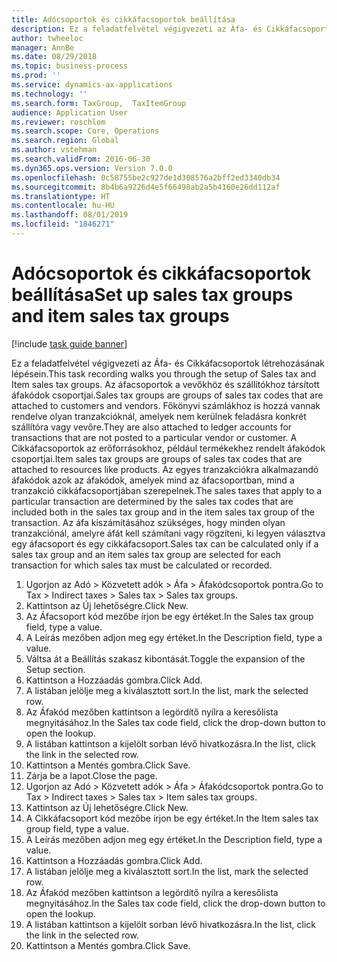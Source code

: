 ```yaml
---
title: Adócsoportok és cikkáfacsoportok beállítása
description: Ez a feladatfelvétel végigvezeti az Áfa- és Cikkáfacsoportok létrehozásának lépésein.
author: twheeloc
manager: AnnBe
ms.date: 08/29/2018
ms.topic: business-process
ms.prod: ''
ms.service: dynamics-ax-applications
ms.technology: ''
ms.search.form: TaxGroup,  TaxItemGroup
audience: Application User
ms.reviewer: roschlom
ms.search.scope: Core, Operations
ms.search.region: Global
ms.author: vstehman
ms.search.validFrom: 2016-06-30
ms.dyn365.ops.version: Version 7.0.0
ms.openlocfilehash: 0c58755be2c927de1d308576a2bff2ed3340db34
ms.sourcegitcommit: 8b4b6a9226d4e5f66498ab2a5b4160e26dd112af
ms.translationtype: HT
ms.contentlocale: hu-HU
ms.lasthandoff: 08/01/2019
ms.locfileid: "1846271"
---
```

# <a name="set-up-sales-tax-groups-and-item-sales-tax-groups"></a><span data-ttu-id="6e472-103">Adócsoportok és cikkáfacsoportok beállítása</span><span class="sxs-lookup"><span data-stu-id="6e472-103">Set up sales tax groups and item sales tax groups</span></span>

[!include [task guide banner](../../includes/task-guide-banner.md)]

<span data-ttu-id="6e472-104">Ez a feladatfelvétel végigvezeti az Áfa- és Cikkáfacsoportok létrehozásának lépésein.</span><span class="sxs-lookup"><span data-stu-id="6e472-104">This task recording walks you through the setup of Sales tax and Item sales tax groups.</span></span> <span data-ttu-id="6e472-105">Az áfacsoportok a vevőkhöz és szállítókhoz társított áfakódok csoportjai.</span><span class="sxs-lookup"><span data-stu-id="6e472-105">Sales tax groups are groups of sales tax codes that are attached to customers and vendors.</span></span> <span data-ttu-id="6e472-106">Főkönyvi számlákhoz is hozzá vannak rendelve olyan tranzakcióknál, amelyek nem kerülnek feladásra konkrét szállítóra vagy vevőre.</span><span class="sxs-lookup"><span data-stu-id="6e472-106">They are also attached to ledger accounts for transactions that are not posted to a particular vendor or customer.</span></span>  <span data-ttu-id="6e472-107">A Cikkáfacsoportok az erőforrásokhoz, például termékekhez rendelt áfakódok csoportjai.</span><span class="sxs-lookup"><span data-stu-id="6e472-107">Item sales tax groups are groups of sales tax codes that are attached to resources like products.</span></span>  <span data-ttu-id="6e472-108">Az egyes tranzakciókra alkalmazandó áfakódok azok az áfakódok, amelyek mind az áfacsoportban, mind a tranzakció cikkáfacsoportjában szerepelnek.</span><span class="sxs-lookup"><span data-stu-id="6e472-108">The sales taxes that apply to a particular transaction are determined by the sales tax codes that are included both in the sales tax group and in the item sales tax group of the transaction.</span></span>  <span data-ttu-id="6e472-109">Az áfa kiszámításához szükséges, hogy minden olyan tranzakciónál, amelyre áfát kell számítani vagy rögzíteni, ki legyen választva egy áfacsoport és egy cikkáfacsoport.</span><span class="sxs-lookup"><span data-stu-id="6e472-109">Sales tax can be calculated only if a sales tax group and an item sales tax group are selected for each transaction for which sales tax must be calculated or recorded.</span></span>  

1. <span data-ttu-id="6e472-110">Ugorjon az Adó > Közvetett adók > Áfa > Áfakódcsoportok pontra.</span><span class="sxs-lookup"><span data-stu-id="6e472-110">Go to Tax > Indirect taxes > Sales tax > Sales tax groups.</span></span>
2. <span data-ttu-id="6e472-111">Kattintson az Új lehetőségre.</span><span class="sxs-lookup"><span data-stu-id="6e472-111">Click New.</span></span>
3. <span data-ttu-id="6e472-112">Az Áfacsoport kód mezőbe írjon be egy értéket.</span><span class="sxs-lookup"><span data-stu-id="6e472-112">In the Sales tax group field, type a value.</span></span>
4. <span data-ttu-id="6e472-113">A Leírás mezőben adjon meg egy értéket.</span><span class="sxs-lookup"><span data-stu-id="6e472-113">In the Description field, type a value.</span></span>
5. <span data-ttu-id="6e472-114">Váltsa át a Beállítás szakasz kibontását.</span><span class="sxs-lookup"><span data-stu-id="6e472-114">Toggle the expansion of the Setup section.</span></span>
6. <span data-ttu-id="6e472-115">Kattintson a Hozzáadás gombra.</span><span class="sxs-lookup"><span data-stu-id="6e472-115">Click Add.</span></span>
7. <span data-ttu-id="6e472-116">A listában jelölje meg a kiválasztott sort.</span><span class="sxs-lookup"><span data-stu-id="6e472-116">In the list, mark the selected row.</span></span>
8. <span data-ttu-id="6e472-117">Az Áfakód mezőben kattintson a legördítő nyílra a keresőlista megnyitásához.</span><span class="sxs-lookup"><span data-stu-id="6e472-117">In the Sales tax code field, click the drop-down button to open the lookup.</span></span>
9. <span data-ttu-id="6e472-118">A listában kattintson a kijelölt sorban lévő hivatkozásra.</span><span class="sxs-lookup"><span data-stu-id="6e472-118">In the list, click the link in the selected row.</span></span>
10. <span data-ttu-id="6e472-119">Kattintson a Mentés gombra.</span><span class="sxs-lookup"><span data-stu-id="6e472-119">Click Save.</span></span>
11. <span data-ttu-id="6e472-120">Zárja be a lapot.</span><span class="sxs-lookup"><span data-stu-id="6e472-120">Close the page.</span></span>
12. <span data-ttu-id="6e472-121">Ugorjon az Adó > Közvetett adók > Áfa > Áfakódcsoportok pontra.</span><span class="sxs-lookup"><span data-stu-id="6e472-121">Go to Tax > Indirect taxes > Sales tax > Item sales tax groups.</span></span>
13. <span data-ttu-id="6e472-122">Kattintson az Új lehetőségre.</span><span class="sxs-lookup"><span data-stu-id="6e472-122">Click New.</span></span>
14. <span data-ttu-id="6e472-123">A Cikkáfacsoport kód mezőbe írjon be egy értéket.</span><span class="sxs-lookup"><span data-stu-id="6e472-123">In the Item sales tax group field, type a value.</span></span>
15. <span data-ttu-id="6e472-124">A Leírás mezőben adjon meg egy értéket.</span><span class="sxs-lookup"><span data-stu-id="6e472-124">In the Description field, type a value.</span></span>
16. <span data-ttu-id="6e472-125">Kattintson a Hozzáadás gombra.</span><span class="sxs-lookup"><span data-stu-id="6e472-125">Click Add.</span></span>
17. <span data-ttu-id="6e472-126">A listában jelölje meg a kiválasztott sort.</span><span class="sxs-lookup"><span data-stu-id="6e472-126">In the list, mark the selected row.</span></span>
18. <span data-ttu-id="6e472-127">Az Áfakód mezőben kattintson a legördítő nyílra a keresőlista megnyitásához.</span><span class="sxs-lookup"><span data-stu-id="6e472-127">In the Sales tax code field, click the drop-down button to open the lookup.</span></span>
19. <span data-ttu-id="6e472-128">A listában kattintson a kijelölt sorban lévő hivatkozásra.</span><span class="sxs-lookup"><span data-stu-id="6e472-128">In the list, click the link in the selected row.</span></span>
20. <span data-ttu-id="6e472-129">Kattintson a Mentés gombra.</span><span class="sxs-lookup"><span data-stu-id="6e472-129">Click Save.</span></span>

